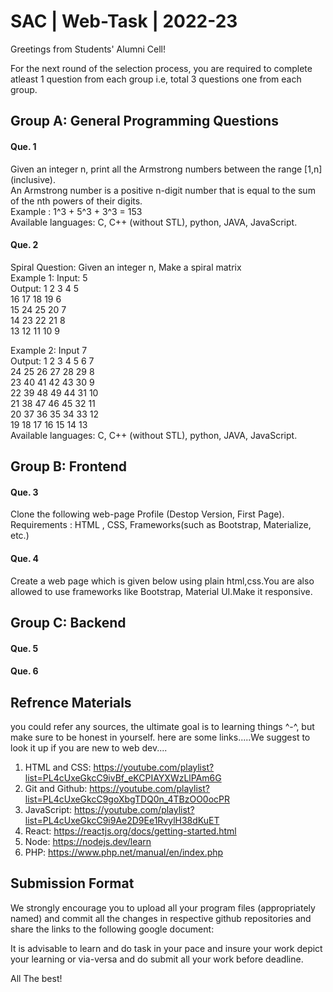 # SAC | Web-Task | 2022-23
Greetings from Students' Alumni Cell!

For the next round of the selection process, you are required to complete atleast 1 question from each group i.e, total 3 questions one from each group.

## Group A: General Programming Questions 
#### Que. 1
Given an integer n, print all the Armstrong numbers between the range [1,n] (inclusive).<br />
An Armstrong number is a positive n-digit number that is equal to the sum of the nth powers of their digits.<br /> Example : 1^3 + 5^3 + 3^3 = 153<br />
Available languages: C, C++ (without STL), python, JAVA, JavaScript.

#### Que. 2 
Spiral Question: Given an integer n, Make a spiral matrix<br /> 
Example 1: Input: 5<br />
Output: 1  2  3  4  5<br />
        16  17  18  19  6<br />
        15  24  25  20  7<br />
        14  23  22  21  8<br />
        13  12  11  10  9<br />

Example 2: Input 7<br />
Output: 1  2  3  4  5  6  7<br />
        24  25  26  27  28  29  8<br />
        23  40  41  42  43  30  9<br />
        22  39  48  49  44  31  10<br />
        21  38  47  46  45  32  11<br />
        20  37  36  35  34  33  12<br />
        19  18  17  16  15  14  13<br />
Available languages: C, C++ (without STL), python, JAVA, JavaScript.

## Group B: Frontend  
#### Que. 3
Clone the following web-page Profile (Destop Version, First Page).<br />
Requirements : HTML , CSS, Frameworks(such as Bootstrap, Materialize, etc.)

#### Que. 4
Create a web page  which is given below using plain html,css.You are also allowed to use frameworks like Bootstrap, Material UI.Make it responsive.


## Group C: Backend 
#### Que. 5
#### Que. 6

## Refrence Materials
you could refer any sources, the ultimate goal is to learning things ^-^, but make sure to be honest in yourself. here are some links.....We suggest to look it up if you are new to web dev....

1. HTML and CSS: https://youtube.com/playlist?list=PL4cUxeGkcC9ivBf_eKCPIAYXWzLlPAm6G
2. Git and Github: https://youtube.com/playlist?list=PL4cUxeGkcC9goXbgTDQ0n_4TBzOO0ocPR
3. JavaScript: https://youtube.com/playlist?list=PL4cUxeGkcC9i9Ae2D9Ee1RvylH38dKuET
4. React: https://reactjs.org/docs/getting-started.html
5. Node: https://nodejs.dev/learn
6. PHP: https://www.php.net/manual/en/index.php

## Submission Format
We strongly encourage you to upload all your program files (appropriately named) and commit all the changes in respective github repositories and share the links to the following google document:

It is advisable to learn and do task in your pace and insure your work depict your learning or via-versa and do submit all your work before deadline.

All The best!
